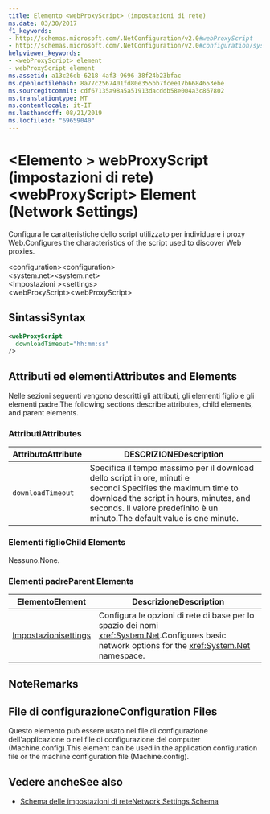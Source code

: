 ```yaml
---
title: Elemento <webProxyScript> (impostazioni di rete)
ms.date: 03/30/2017
f1_keywords:
- http://schemas.microsoft.com/.NetConfiguration/v2.0#webProxyScript
- http://schemas.microsoft.com/.NetConfiguration/v2.0#configuration/system.net/settings/webProxyScript
helpviewer_keywords:
- <webProxyScript> element
- webProxyScript element
ms.assetid: a13c26db-6218-4af3-9696-38f24b23bfac
ms.openlocfilehash: 8a77c2567401fd80e355bb7fcee17b6684653ebe
ms.sourcegitcommit: cdf67135a98a5a51913dacddb58e004a3c867802
ms.translationtype: MT
ms.contentlocale: it-IT
ms.lasthandoff: 08/21/2019
ms.locfileid: "69659040"
---
```

# <a name="webproxyscript-element-network-settings"></a><span data-ttu-id="f644e-102">\<Elemento > webProxyScript (impostazioni di rete)</span><span class="sxs-lookup"><span data-stu-id="f644e-102">\<webProxyScript> Element (Network Settings)</span></span>
<span data-ttu-id="f644e-103">Configura le caratteristiche dello script utilizzato per individuare i proxy Web.</span><span class="sxs-lookup"><span data-stu-id="f644e-103">Configures the characteristics of the script used to discover Web proxies.</span></span>  
  
 <span data-ttu-id="f644e-104">\<configuration></span><span class="sxs-lookup"><span data-stu-id="f644e-104">\<configuration></span></span>  
<span data-ttu-id="f644e-105">\<system.net></span><span class="sxs-lookup"><span data-stu-id="f644e-105">\<system.net></span></span>  
<span data-ttu-id="f644e-106">\<Impostazioni ></span><span class="sxs-lookup"><span data-stu-id="f644e-106">\<settings></span></span>  
<span data-ttu-id="f644e-107">\<webProxyScript></span><span class="sxs-lookup"><span data-stu-id="f644e-107">\<webProxyScript></span></span>  
  
## <a name="syntax"></a><span data-ttu-id="f644e-108">Sintassi</span><span class="sxs-lookup"><span data-stu-id="f644e-108">Syntax</span></span>  
  
```xml  
<webProxyScript  
  downloadTimeout="hh:mm:ss"  
/>  
```  
  
## <a name="attributes-and-elements"></a><span data-ttu-id="f644e-109">Attributi ed elementi</span><span class="sxs-lookup"><span data-stu-id="f644e-109">Attributes and Elements</span></span>  
 <span data-ttu-id="f644e-110">Nelle sezioni seguenti vengono descritti gli attributi, gli elementi figlio e gli elementi padre.</span><span class="sxs-lookup"><span data-stu-id="f644e-110">The following sections describe attributes, child elements, and parent elements.</span></span>  
  
### <a name="attributes"></a><span data-ttu-id="f644e-111">Attributi</span><span class="sxs-lookup"><span data-stu-id="f644e-111">Attributes</span></span>  
  
|<span data-ttu-id="f644e-112">Attributo</span><span class="sxs-lookup"><span data-stu-id="f644e-112">Attribute</span></span>|<span data-ttu-id="f644e-113">DESCRIZIONE</span><span class="sxs-lookup"><span data-stu-id="f644e-113">Description</span></span>|  
|---------------|-----------------|  
|`downloadTimeout`|<span data-ttu-id="f644e-114">Specifica il tempo massimo per il download dello script in ore, minuti e secondi.</span><span class="sxs-lookup"><span data-stu-id="f644e-114">Specifies the maximum time to download the script in hours, minutes, and seconds.</span></span> <span data-ttu-id="f644e-115">Il valore predefinito è un minuto.</span><span class="sxs-lookup"><span data-stu-id="f644e-115">The default value is one minute.</span></span>|  
  
### <a name="child-elements"></a><span data-ttu-id="f644e-116">Elementi figlio</span><span class="sxs-lookup"><span data-stu-id="f644e-116">Child Elements</span></span>  
 <span data-ttu-id="f644e-117">Nessuno.</span><span class="sxs-lookup"><span data-stu-id="f644e-117">None.</span></span>  
  
### <a name="parent-elements"></a><span data-ttu-id="f644e-118">Elementi padre</span><span class="sxs-lookup"><span data-stu-id="f644e-118">Parent Elements</span></span>  
  
|<span data-ttu-id="f644e-119">Elemento</span><span class="sxs-lookup"><span data-stu-id="f644e-119">Element</span></span>|<span data-ttu-id="f644e-120">Descrizione</span><span class="sxs-lookup"><span data-stu-id="f644e-120">Description</span></span>|  
|-------------|-----------------|  
|[<span data-ttu-id="f644e-121">Impostazioni</span><span class="sxs-lookup"><span data-stu-id="f644e-121">settings</span></span>](settings-element-network-settings.md)|<span data-ttu-id="f644e-122">Configura le opzioni di rete di base per lo spazio dei nomi <xref:System.Net>.</span><span class="sxs-lookup"><span data-stu-id="f644e-122">Configures basic network options for the <xref:System.Net> namespace.</span></span>|  
  
## <a name="remarks"></a><span data-ttu-id="f644e-123">Note</span><span class="sxs-lookup"><span data-stu-id="f644e-123">Remarks</span></span>  
  
## <a name="configuration-files"></a><span data-ttu-id="f644e-124">File di configurazione</span><span class="sxs-lookup"><span data-stu-id="f644e-124">Configuration Files</span></span>  
 <span data-ttu-id="f644e-125">Questo elemento può essere usato nel file di configurazione dell'applicazione o nel file di configurazione del computer (Machine.config).</span><span class="sxs-lookup"><span data-stu-id="f644e-125">This element can be used in the application configuration file or the machine configuration file (Machine.config).</span></span>  
  
## <a name="see-also"></a><span data-ttu-id="f644e-126">Vedere anche</span><span class="sxs-lookup"><span data-stu-id="f644e-126">See also</span></span>

- [<span data-ttu-id="f644e-127">Schema delle impostazioni di rete</span><span class="sxs-lookup"><span data-stu-id="f644e-127">Network Settings Schema</span></span>](index.md)
